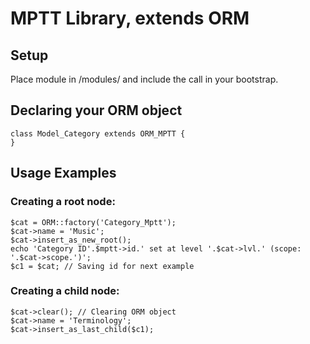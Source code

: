 # MPTT Library, extends ORM

## Setup

Place module in /modules/ and include the call in your bootstrap.


## Declaring your ORM object

	class Model_Category extends ORM_MPTT {
	}


## Usage Examples

### Creating a root node:

	$cat = ORM::factory('Category_Mptt');
	$cat->name = 'Music';
	$cat->insert_as_new_root();
	echo 'Category ID'.$mptt->id.' set at level '.$cat->lvl.' (scope: '.$cat->scope.')';
	$c1 = $cat; // Saving id for next example

### Creating a child node:

	$cat->clear(); // Clearing ORM object
	$cat->name = 'Terminology';
	$cat->insert_as_last_child($c1);


